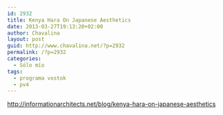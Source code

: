 ```yaml
---
id: 2932
title: Kenya Hara On Japanese Aesthetics
date: 2013-03-27T19:13:20+02:00
author: Chavalina
layout: post
guid: http://www.chavalina.net/?p=2932
permalink: /?p=2932
categories:
  - Sólo mío
tags:
  - programa vostok
  - pv4
---
```

http://informationarchitects.net/blog/kenya-hara-on-japanese-aesthetics